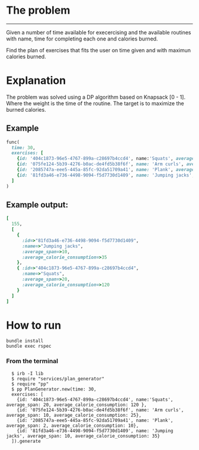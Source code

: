 # The problem
---

Given a number of time available for execercising and the available routines with name, time for completing each one and calories burned.

Find the plan of exercises that fits the user on time given and with maximun calories burned.

# Explanation

The problem was solved using a DP algorithm based on Knapsack [0 - 1]. Where the weight is the time of the routine. The target is to maximize the burned calories.

## Example

``` ruby
func(
  time: 30,
  exercises: [
    {id: '404c1873-96e5-4767-899a-c28697b4ccd4', name:'Squats', average_span: 20, average_calorie_consumption: 120 },
    {id: '075fe124-5b39-4276-b0ac-de4fd5b38f6f', name: 'Arm curls', average_span: 10, average_calorie_consumption: 25},
    {id: '2085747a-eee5-445a-85fc-92da51709a41', name: 'Plank', average_span: 2, average_calorie_consumption: 10},
    {id: '81fd3a46-e736-4498-9094-f5d7730d1409', name: 'Jumping jacks', average_span: 10, average_calorie_consumption: 35}
  ]
)
```

## Example output:

``` ruby
[
  155,
  [
    {
      :id=>"81fd3a46-e736-4498-9094-f5d7730d1409",
      :name=>"Jumping jacks",
      :average_span=>10,
      :average_calorie_consumption=>35
    },
    { :id=>"404c1873-96e5-4767-899a-c28697b4ccd4",
      :name=>"Squats",
      :average_span=>20,
      :average_calorie_consumption=>120
    }
  ]
]
```

# How to run

```shell
bundle install
bundle exec rspec
```
### From the terminal
```
  $ irb -I lib
  $ require "services/plan_generator"
  $ require "pp"
  $ pp PlanGenerator.new(time: 30,
  exercises: [
    {id: '404c1873-96e5-4767-899a-c28697b4ccd4', name:'Squats', average_span: 20, average_calorie_consumption: 120 },
    {id: '075fe124-5b39-4276-b0ac-de4fd5b38f6f', name: 'Arm curls', average_span: 10, average_calorie_consumption: 25},
    {id: '2085747a-eee5-445a-85fc-92da51709a41', name: 'Plank', average_span: 2, average_calorie_consumption: 10},
    {id: '81fd3a46-e736-4498-9094-f5d7730d1409', name: 'Jumping jacks', average_span: 10, average_calorie_consumption: 35}
  ]).generate
```
